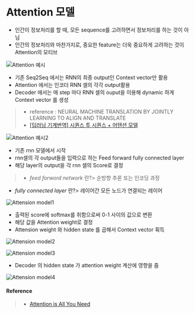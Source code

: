 # Attention 모델
 - 인간이 정보처리를 할 때, 모든 sequence를 고려하면서 정보처리를 하는 것이 아님
 - 인간의 정보처리와 마찬가지로, 중요한 feature는 더욱 중요하게 고려하는 것이 Attention의 모티브

 ![Attention 예시](/OCR/img/6.png)

 - 기존 Seq2Seq 에서는 RNN의 최종 output인 Context vector만 활용
 - Attention 에서는 인코더 RNN 셀의 각각 output활용
 - Decoder 에서는 매 step 마다 RNN 셀의 ouput을 이용해 dynamic 하게 Context vector 를 생성
 > - reference : NEURAL MACHINE TRANSLATION BY JOINTLY LEARNING TO ALIGN AND TRANSLATE
 > - [[딥러닝 기계번역] 시퀀스 투 시퀀스 + 어텐션 모델](https://www.youtube.com/watch?v=WsQLdu2JMgI)

 ![Attention 예시2](/OCR/img/6-2.png)

 - 기존 rnn 모델에서 시작
 - rnn셀의 각 output들을 입력으로 하는 Feed forward fully connected layer
 - 해당 layer의 output을 각 rnn 셀의 Score로 결정
 
 > - _feed forword network_ 란?> 순방향 추론 또는 인코딩 과정
 - _fully connected layer_ 란?> 레이어간 모든 노드가 연결되는 레이어
 
 ![Attension model1](/OCR/img/7.png)

 - 출력된 score에 softmax를 취함으로써 0-1 사이의 값으로 변환
 - 해당 값을 Attention weight로 결정
 - Attension weight 와 hidden state 를 곱해서 Context vector 휙득
 
 ![Attension model2](/OCR/img/7-1.png)

 ![Attension model3](/OCR/img/9.png)
 
 - Decoder 의 hidden state 가 attention weight 계산에 영향을 줌
 
 ![Attension model4](/OCR/img/9-1.png)

#### Reference
 > - [Attention is All You Need](https://www.youtube.com/watch?v=mxGCEWOxfe8)

